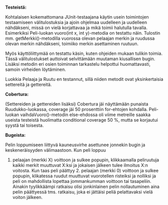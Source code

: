 **Testeistä:**

Kohtalaisen kokemattomana JUnit-testaajana käytin usein toimintojen testaamiseen välitulostuksia ja ajoin ohjelmaa
uudelleen ja uudelleen nähdäkseni, missä on vielä korjattavaa ja mikä toimii halutulla tavalla. Esimerkiksi Peli-luokan 
vuoro(int x, int y)-metodia on testattu näin. Tulostin mm. getMerkki()-metodilla vuorossa olevan pelaajan merkin ja ruudussa olevan merkin nähdäkseni, toimiiko merkin asettaminen ruutuun.

Myös käyttöliittymää on testattu käsin, kuten ohjeiden mukaan tulikin toimia. Tässä välitulostukset auttoivat selvittämään muutaman kiusallisen bugin. Lisäksi metodin eri osien toiminnan tarkastelu helpottui huomattavasti, samoin virheiden löytäminen.

Luokkia Pelaaja ja Ruutu en testannut, sillä niiden metodit ovat yksinkertaisia settereitä ja gettereitä.

**Cobertura:**

(Settereiden ja gettereiden lisäksi) Cobertura jäi näyttämään punaista Ruudukko-luokassa, coverage jäi 50 prosenttiin for-ehtojen kohdalla. Peli-luokan vaihdaVuoro()-metodin else-ehdossa oli viime metreille saakka useista testeistä huolimatta conditional coverage 50 %, mutta se korjautui syystä tai toisesta. 

**Bugeista:**

Pelin loppumiseen liittyvä kauneusvirhe asettunee jonnekin bugin ja keskeneräisyyden välimaastoon. Kun peli loppuu
1. pelaajan (merkki X) voittoon ja sulkee popupin, klikkaamalla peliruutuja kaikki merkit muuttuvat X:ksi ja jokaisen 
jälkeen tulee ilmoitus X:n voitosta. Kun taas peli päättyy 2. pelaajan (merkki 0) voittoon ja sulkee popupin, klikatessa
ruudut muuttuvat vuorotellen risteiksi ja nolliksi ja peli on mahdollista lopettaa jommankumman voittoon tai tasapeliin.
Ainakin tyylikkäämpi ratkaisu olisi jonkinlainen pelin nollautuminen aina pelin päättyessä tms. ratkaisu, joka ei jättäisi peliä pelattavaksi vielä voiton jälkeen.
